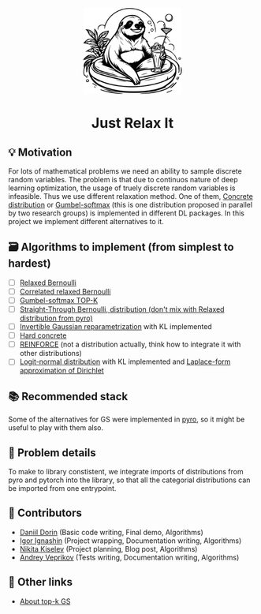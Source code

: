 <div align="center">  
    <img src="assets/logo.svg" width="200px" />
    <h1> Just Relax It </h1>
</div>

## 💡 Motivation
For lots of mathematical problems we need an ability to sample discrete random variables. 
The problem is that due to continuos nature of deep learning optimization, the usage of truely discrete random variables is infeasible. 
Thus we use different relaxation method. 
One of them, [Concrete distribution](https://arxiv.org/abs/1611.00712) or [Gumbel-softmax](https://arxiv.org/abs/1611.01144) (this is one distribution proposed in parallel by two research groups) is implemented in different DL packages. 
In this project we implement different alternatives to it. 

## 🗃 Algorithms to implement (from simplest to hardest)
- [ ] [Relaxed Bernoulli](http://proceedings.mlr.press/v119/yamada20a/yamada20a.pdf) 
- [ ] [Correlated relaxed Bernoulli](https://openreview.net/pdf?id=oDFvtxzPOx)
- [ ] [Gumbel-softmax TOP-K](https://arxiv.org/pdf/1903.06059) 
- [ ] [Straight-Through Bernoulli, distribution (don't mix with Relaxed distribution from pyro)](https://citeseerx.ist.psu.edu/document?repid=rep1&type=pdf&doi=62c76ca0b2790c34e85ba1cce09d47be317c7235) 
- [ ] [Invertible Gaussian reparametrization](https://arxiv.org/abs/1912.09588) with KL implemented
- [ ] [Hard concrete](https://arxiv.org/pdf/1712.01312) 
- [ ] [REINFORCE](http://www.cs.toronto.edu/~tingwuwang/REINFORCE.pdf)  (not a distribution actually, think how to integrate it with other distributions)
- [ ] [Logit-normal distribution](https://en.wikipedia.org/wiki/Logit-normal_distribution) with KL implemented and [Laplace-form approximation of Dirichlet](https://stats.stackexchange.com/questions/535560/approximating-the-logit-normal-by-dirichlet) 

## 📚 Recommended stack
Some of the alternatives for GS were implemented in [pyro](https://docs.pyro.ai/en/dev/distributions.html), so it might be useful to play with them also.
  
## 🧩 Problem details
To make to library constistent, we integrate imports of distributions from pyro and pytorch into the library, so that all the categorial distributions can be imported from one entrypoint. 

## 👥 Contributors
- [Daniil Dorin](https://github.com/DorinDaniil) (Basic code writing, Final demo, Algorithms)
- [Igor Ignashin](https://github.com/ThunderstormXX) (Project wrapping, Documentation writing, Algorithms)
- [Nikita Kiselev](https://github.com/kisnikser) (Project planning, Blog post, Algorithms)
- [Andrey Veprikov](https://github.com/Vepricov) (Tests writing, Documentation writing, Algorithms)

## 🔗 Other links
- [About top-k GS](https://uvadlc-notebooks.readthedocs.io/en/latest/tutorial_notebooks/DL2/sampling/subsets.html) 
